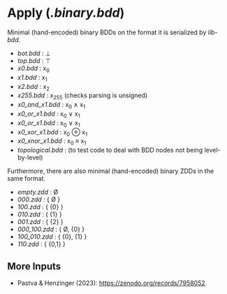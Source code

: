 # Apply (*.binary.bdd*)

Minimal (hand-encoded) binary BDDs on the format it is serialized by *lib-bdd*.

- *bot.bdd* : &perp;
- *top.bdd* : &top;
- *x0.bdd* : x<sub>0</sub>
- *x1.bdd* : x<sub>1</sub>
- *x2.bdd* : x<sub>2</sub>
- *x255.bdd* : x<sub>255</sub> (checks parsing is unsigned)
- *x0_and_x1.bdd* : x<sub>0</sub> &wedge; x<sub>1</sub>
- *x0_or_x1.bdd* : x<sub>0</sub> &vee; x<sub>1</sub>
- *x0_or_x1.bdd* : x<sub>0</sub> &vee; x<sub>1</sub>
- *x0_xor_x1.bdd* : x<sub>0</sub> &oplus; x<sub>1</sub>
- *x0_xnor_x1.bdd* : x<sub>0</sub> &equiv; x<sub>1</sub>
- *topological.bdd* : (to test code to deal with BDD nodes not being level-by-level)

Furthermore, there are also minimal (hand-encoded) binary ZDDs in the same format.

- *empty.zdd* : Ø
- *000.zdd* : { Ø }
- *100.zdd* : { {0} }
- *010.zdd* : { {1} }
- *001.zdd* : { {2} }
- *000_100.zdd* : { Ø, {0} }
- *100_010.zdd* : { {0}, {1} }
- *110.zdd* : { {0,1} }

## More Inputs

- Pastva & Henzinger (2023): https://zenodo.org/records/7958052
